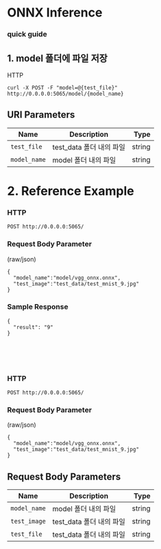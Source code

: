 # ONNX Inference

### quick guide

## 1. model 폴더에 파일 저장
HTTP
```
curl -X POST -F "model=@{test_file}" http://0.0.0.0:5065/model/{model_name}
```
## URI Parameters

|          Name          |       Description       |  Type |
|------------------------|-------------------------|-------:|
| <code>test_file<code>  | test_data 폴더 내의 파일 | string |
| <code>model_name<code> | model 폴더 내의 파일     | string |

 
# 2. Reference Example
### HTTP
```
POST http://0.0.0.0:5065/
```
### Request Body Parameter
(raw/json)
```
{
  "model_name":"model/vgg_onnx.onnx",
  "test_image":"test_data/test_mnist_9.jpg"
}
```

### Sample Response
```
{
  "result": "9"
}
```

<br><br><br>
 ### HTTP
```
POST http://0.0.0.0:5065/
```
### Request Body Parameter
(raw/json)
```
{
  "model_name":"model/vgg_onnx.onnx",
  "test_image":"test_data/test_mnist_9.jpg"
}
```

## Request Body Parameters

|          Name          |       Description       |  Type |
|------------------------|-------------------------|-------:|
| <code>model_name<code> | model 폴더 내의 파일     | string |
| <code>test_image<code> | test_data 폴더 내의 파일 | string |
| <code>test_file<code>  | test_data 폴더 내의 파일 | string |
  
 
